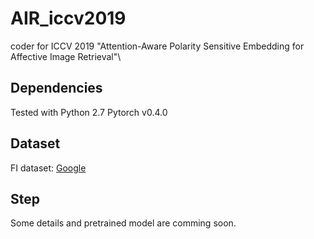 # AIR_iccv2019
coder for ICCV 2019 "Attention-Aware Polarity Sensitive Embedding for Affective Image Retrieval"\\
## Dependencies
Tested with Python 2.7
Pytorch v0.4.0
## Dataset
FI dataset: [Google](https://drive.google.com/file/d/1pybbqRoh0xlW1ipu2NqsySHS_fxCRrTN/view?usp=sharing)
## Step
Some details and pretrained model are comming soon.
